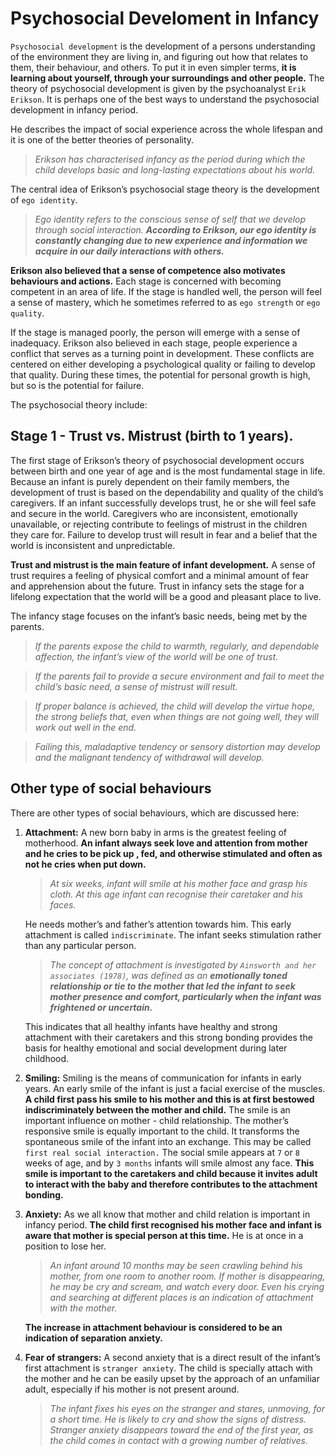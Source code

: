 # Psychosocial Develoment in Infancy
`Psychosocial development` is the development of a persons understanding of the environment they are living in, and figuring out how that relates to
them, their behaviour, and others. To put it in even simpler terms, **it is learning about yourself, through your surroundings and other people.**
The theory of psychosocial development is given by the psychoanalyst `Erik Erikson`. It is perhaps one of the best ways to understand the
psychosocial development in infancy period.

He describes the impact of social experience across the whole lifespan and it is one of the better theories of personality.

> *Erikson has characterised infancy as the period during which the child develops basic and long-lasting expectations about his world.*

The central idea of Erikson’s psychosocial stage theory is the development of `ego identity`.

> *Ego identity refers to the conscious sense of self that we develop through social interaction. **According to Erikson, our ego identity is
> constantly changing due to new experience and information we acquire in our daily interactions with others.***

**Erikson also believed that a sense of competence also motivates behaviours and actions.** Each stage is concerned with becoming competent in an area
of life. If the stage is handled well, the person will feel a sense of mastery, which he sometimes referred to as `ego strength` or `ego quality`.

If the stage is managed poorly, the person will emerge with a sense of inadequacy. Erikson also believed in each stage, people experience a conflict
that serves as a turning point in development. These conflicts are centered on either developing a psychological quality or failing to develop
that quality. During these times, the potential for personal growth is high, but so is the potential for failure.

The psychosocial theory include:

## Stage 1 - Trust vs. Mistrust (birth to 1 years).
The first stage of Erikson’s theory of psychosocial development occurs between birth and one year of age and is the most fundamental stage in life.
Because an infant is purely dependent on their family members, the development of trust is based on the dependability and quality of the child’s
caregivers. If an infant successfully develops trust, he or she will feel safe and secure in the world. Caregivers who are inconsistent,
emotionally unavailable, or rejecting contribute to feelings of mistrust in the children they care for. Failure to develop trust will result in fear
and a belief that the world is inconsistent and unpredictable.

**Trust and mistrust is the main feature of infant development.** A sense of trust requires a feeling of physical comfort and a minimal amount of fear
and apprehension about the future. Trust in infancy sets the stage for a lifelong expectation that the world will be a good and pleasant place to
live.

The infancy stage focuses on the infant’s basic needs, being met by the parents.

> *If the parents expose the child to warmth, regularly, and dependable affection, the infant’s view of the world will be one of trust.*

> *If the parents fail to provide a secure environment and fail to meet the child’s basic need, a sense of mistrust will result.*

> *If proper balance is achieved, the child will develop the virtue hope, the strong beliefs that, even when things are not going well, they will
> work out well in the end.*

> *Failing this, maladaptive tendency or sensory distortion may develop and the malignant tendency of withdrawal will develop.*

## Other type of social behaviours
 There are other types of social behaviours, which are discussed here:

1. **Attachment:**  A new born baby in arms is the greatest feeling of motherhood. **An infant always seek love and attention from mother and he
cries to be pick up , fed, and otherwise stimulated and often as not he cries when put down.**

   > *At six weeks, infant will smile at his mother face and grasp his cloth. At this age infant can recognise their caretaker and his faces.*

   He needs mother’s and father’s attention towards him. This early attachment is called `indiscriminate`. The infant seeks stimulation rather than
   any particular person.

   > *The concept of attachment is investigated by `Ainsworth and her associates (1978)`, was defined as an **emotionally toned relationship or tie
   > to the mother that led the infant to seek mother presence and comfort, particularly when the infant was frightened or uncertain.***

   This indicates that all healthy infants have healthy and strong attachment with their caretakers and this strong bonding provides the basis for
   healthy emotional and social development during later childhood.

1. **Smiling:**  Smiling is the means of communication for infants in early years. An early smile of the infant is just a facial exercise of the
muscles. **A child first pass his smile to his mother and this is at first bestowed indiscriminately between the mother and child.**  The smile is
an important influence on mother - child relationship. The mother’s responsive smile is equally important to the child. It transforms the spontaneous
smile of the infant into an exchange. This may be called `first real social interaction.` The social smile appears at `7` or `8` weeks of age, and by
`3 months` infants will smile almost any face. **This smile is important to the caretakers and child because it invites adult to interact with the
baby and therefore contributes to the attachment bonding.**

1. **Anxiety:** As we all know that mother and child relation is important in infancy period. **The child first recognised his mother face and infant
is aware that mother is special person at this time.** He is at once in a position to lose her.

    > *An infant around 10 months may be seen crawling behind his mother, from one room to another room. If mother is disappearing, he may be cry and
    > scream, and watch every door.  Even his crying and searching at different places is an indication of attachment with the mother.*

    **The increase in attachment behaviour is considered to be an indication of separation anxiety.**

1. **Fear of strangers:** A second anxiety that is a direct result of the infant’s first attachment is `stranger anxiety`. The child is specially
attach with the mother and he can be easily upset by the approach of an unfamiliar adult, especially if his mother is not present around.

    > *The infant fixes his eyes on the stranger and stares, unmoving, for a short time. He is likely to cry and show the signs of distress.
    > Stranger anxiety disappears toward the end of the first year, as the child comes in contact with a growing number of relatives.*

